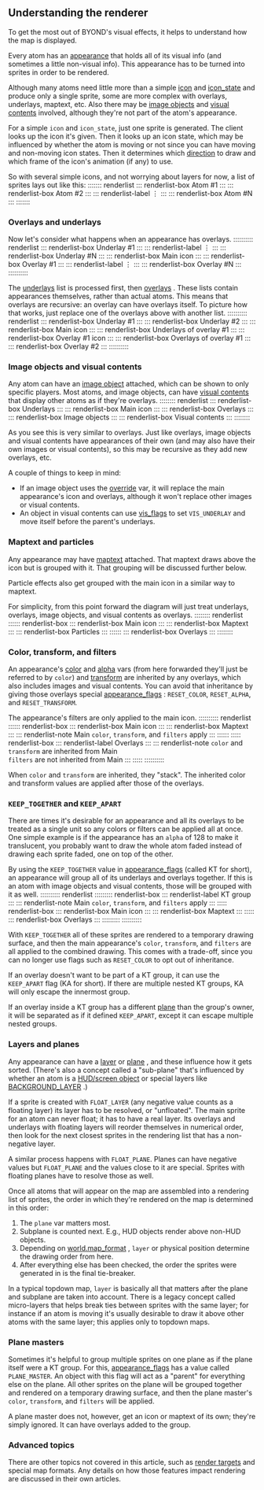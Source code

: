 ## Understanding the renderer


To get the most out of BYOND\'s visual effects, it helps to
understand how the map is displayed. 

Every atom has an
[appearance](/ref/atom/var/appearance.md)  that holds all of its visual info
(and sometimes a little non-visual info). This appearance has to be
turned into sprites in order to be rendered. 

Although many
atoms need little more than a simple [icon](/ref/atom/var/icon.md)  and
[icon_state](/ref/atom/var/icon_state.md)  and produce only a single
sprite, some are more complex with overlays, underlays, maptext, etc.
Also there may be [image objects](/ref/image.md)  and [visual
contents](/ref/atom/var/vis_contents.md)  involved, although they\'re not part
of the atom\'s appearance. 

For a simple `icon` and
`icon_state`, just one sprite is generated. The client looks up the icon
it\'s given. Then it looks up an icon state, which may be influenced by
whether the atom is moving or not since you can have moving and
non-moving icon states. Then it determines which
[direction](/ref/atom/var/dir.md)  to draw and which frame of the icon\'s
animation (if any) to use. 

So with several simple icons, and
not worrying about layers for now, a list of sprites lays out like this:
::::::: renderlist
::: renderlist-box
Atom #1
:::
::: renderlist-box
Atom #2
:::
::: renderlist-label
⋮
:::
::: renderlist-box
Atom #N
:::
:::::::
### Overlays and underlays


Now let\'s consider what happens when an appearance has
overlays.
:::::::::: renderlist
::: renderlist-box
Underlay #1
:::
::: renderlist-label
⋮
:::
::: renderlist-box
Underlay #N
:::
::: renderlist-box
Main icon
:::
::: renderlist-box
Overlay #1
:::
::: renderlist-label
⋮
:::
::: renderlist-box
Overlay #N
:::
::::::::::


The [underlays](/ref/atom/var/underlays.md)  list is processed
first, then [overlays](/ref/atom/var/overlays.md) . These lists contain
appearances themselves, rather than actual atoms. This means that
overlays are recursive: an overlay can have overlays itself. To picture
how that works, just replace one of the overlays above with another
list.
:::::::::: renderlist
::: renderlist-box
Underlay #1
:::
::: renderlist-box
Underlay #2
:::
::: renderlist-box
Main icon
:::
::: renderlist-box
Underlays of overlay #1
:::
::: renderlist-box
Overlay #1 icon
:::
::: renderlist-box
Overlays of overlay #1
:::
::: renderlist-box
Overlay #2
:::
::::::::::
### Image objects and visual contents


Any atom can have an [image object](/ref/image.md)  attached, which
can be shown to only specific players. Most atoms, and image objects,
can have [visual contents](/ref/atom/var/vis_contents.md)  that display other
atoms as if they\'re overlays.
:::::::: renderlist
::: renderlist-box
Underlays
:::
::: renderlist-box
Main icon
:::
::: renderlist-box
Overlays
:::
::: renderlist-box
Image objects
:::
::: renderlist-box
Visual contents
:::
::::::::


As you see this is very similar to overlays. Just like
overlays, image objects and visual contents have appearances of their
own (and may also have their own images or visual contents), so this may
be recursive as they add new overlays, etc. 

A couple of things
to keep in mind:
-   If an image object uses the [override](/ref/atom/var/override.md) 
    var, it will replace the main appearance\'s icon and overlays,
    although it won\'t replace other images or visual contents.
-   An object in visual contents can use
    [vis_flags](/ref/atom/var/vis_flags.md)  to set `VIS_UNDERLAY` and
    move itself before the parent\'s underlays.
### Maptext and particles


Any appearance may have [maptext](/ref/atom/var/maptext.md) 
attached. That maptext draws above the icon but is grouped with it. That
grouping will be discussed further below. 

Particle effects also
get grouped with the main icon in a similar way to maptext. 

For
simplicity, from this point forward the diagram will just treat
underlays, overlays, image objects, and visual contents as overlays.
:::::::: renderlist
:::::: renderlist-box
::: renderlist-box
Main icon
:::
::: renderlist-box
Maptext
:::
::: renderlist-box
Particles
:::
::::::
::: renderlist-box
Overlays
:::
::::::::
### Color, transform, and filters


An appearance\'s [color](/ref/atom/var/color.md)  and
[alpha](/ref/atom/var/alpha.md)  vars (from here forwarded they\'ll just
be referred to by `color`) and [transform](/ref/atom/var/transform.md) 
are inherited by any overlays, which also includes images and visual
contents. You can avoid that inheritance by giving those overlays
special [appearance_flags](/ref/var/appearance_flags.md) :
`RESET_COLOR`, `RESET_ALPHA`, and `RESET_TRANSFORM`. 

The
appearance\'s filters are only applied to the main icon.
:::::::::: renderlist
:::::: renderlist-box
::: renderlist-box
Main icon
:::
::: renderlist-box
Maptext
:::
::: renderlist-note
Main `color`, `transform`, and `filters` apply
:::
::::::
::::: renderlist-box
::: renderlist-label
Overlays
:::
::: renderlist-note
`color` and `transform` are inherited from Main\
`filters` are not inherited from Main
:::
:::::
::::::::::


When `color` and `transform` are inherited, they \"stack\". The
inherited color and transform values are applied after those of the
overlays.
### `KEEP_TOGETHER` and `KEEP_APART`


There are times it\'s desirable for an appearance and all its
overlays to be treated as a single unit so any colors or filters can be
applied all at once. One simple example is if the appearance has an
`alpha` of 128 to make it translucent, you probably want to draw the
whole atom faded instead of drawing each sprite faded, one on top of the
other. 

By using the `KEEP_TOGETHER` value in
[appearance_flags](/ref/var/appearance_flags.md)  (called KT for short),
an appearance will group all of its underlays and overlays together. If
this is an atom with image objects and visual contents, those will be
grouped with it as well.
:::::::::: renderlist
::::::::: renderlist-box
::: renderlist-label
KT group
:::
::: renderlist-note
Main `color`, `transform`, and `filters` apply
:::
::::: renderlist-box
::: renderlist-box
Main icon
:::
::: renderlist-box
Maptext
:::
:::::
::: renderlist-box
Overlays
:::
:::::::::
::::::::::


With `KEEP_TOGETHER` all of these sprites are rendered to a
temporary drawing surface, and then the main appearance\'s `color`,
`transform`, and `filters` are all applied to the combined drawing. This
comes with a trade-off, since you can no longer use flags such as
`RESET_COLOR` to opt out of inheritance. 

If an overlay doesn\'t
want to be part of a KT group, it can use the `KEEP_APART` flag (KA for
short). If there are multiple nested KT groups, KA will only escape the
innermost group. 

If an overlay inside a KT group has a
different [plane](/ref/atom/var/plane.md)  than the group\'s owner, it
will be separated as if it defined `KEEP_APART`, except it can escape
multiple nested groups.
### Layers and planes


Any appearance can have a [layer](/ref/atom/var/layer.md)  or
[plane](/ref/atom/var/layer.md) , and these influence how it gets
sorted. (There\'s also a concept called a \"sub-plane\" that\'s
influenced by whether an atom is a [HUD/screen
object](/ref/%7Bnotes%7D/HUD.md)  or special layers like
[BACKGROUND_LAYER](/ref/%7Bnotes%7D/BACKGROUND_LAYER.md) .) 

If
a sprite is created with `FLOAT_LAYER` (any negative value counts as a
floating layer) its layer has to be resolved, or \"unfloated\". The main
sprite for an atom can never float; it has to have a real layer. Its
overlays and underlays with floating layers will reorder themselves in
numerical order, then look for the next closest sprites in the rendering
list that has a non-negative layer. 

A similar process happens
with `FLOAT_PLANE`. Planes can have negative values but `FLOAT_PLANE`
and the values close to it are special. Sprites with floating planes
have to resolve those as well. 

Once all atoms that will appear
on the map are assembled into a rendering list of sprites, the order in
which they\'re rendered on the map is determined in this order:
1.  The `plane` var matters most.
2.  Subplane is counted next. E.g., HUD objects render above non-HUD
    objects.
3.  Depending on [world.map_format](/ref/world/var/map_format.md) ,
    `layer` or physical position determine the drawing order from here.
4.  After everything else has been checked, the order the sprites were
    generated in is the final tie-breaker.


In a typical topdown map, `layer` is basically all that matters
after the plane and subplane are taken into account. There is a legacy
concept called micro-layers that helps break ties between sprites with
the same layer; for instance if an atom is moving it\'s usually
desirable to draw it above other atoms with the same layer; this applies
only to topdown maps.
### Plane masters


Sometimes it\'s helpful to group multiple sprites on one plane
as if the plane itself were a KT group. For this,
[appearance_flags](/ref/var/appearance_flags.md)  has a value called
`PLANE_MASTER`. An object with this flag will act as a \"parent\" for
everything else on the plane. All other sprites on the plane will be
grouped together and rendered on a temporary drawing surface, and then
the plane master\'s `color`, `transform`, and `filters` will be applied.


A plane master does not, however, get an icon or maptext of its
own; they\'re simply ignored. It can have overlays added to the group.
### Advanced topics


There are other topics not covered in this article, such as
[render targets](/ref/atom/var/render_target.md) and special map formats. Any
details on how those features impact rendering are discussed in their
own articles.